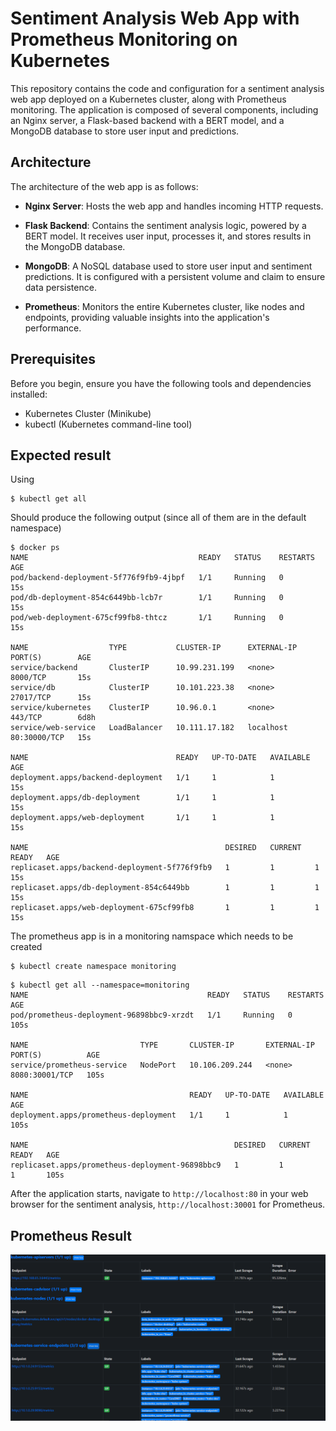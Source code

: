 # Sentiment Analysis Web App with Prometheus Monitoring on Kubernetes

This repository contains the code and configuration for a sentiment analysis web app deployed on a Kubernetes cluster, along with Prometheus monitoring. The application is composed of several components, including an Nginx server, a Flask-based backend with a BERT model, and a MongoDB database to store user input and predictions.

## Architecture

The architecture of the web app is as follows:

- **Nginx Server**: Hosts the web app and handles incoming HTTP requests.

- **Flask Backend**: Contains the sentiment analysis logic, powered by a BERT model. It receives user input, processes it, and stores results in the MongoDB database.

- **MongoDB**: A NoSQL database used to store user input and sentiment predictions. It is configured with a persistent volume and claim to ensure data persistence.

- **Prometheus**: Monitors the entire Kubernetes cluster, like nodes and endpoints, providing valuable insights into the application's performance.

## Prerequisites

Before you begin, ensure you have the following tools and dependencies installed:

- Kubernetes Cluster (Minikube)
- kubectl (Kubernetes command-line tool)

## Expected result

Using 
```
$ kubectl get all
```
Should produce the following output (since all of them are in the default namespace)
```
$ docker ps
NAME                                      READY   STATUS    RESTARTS   AGE
pod/backend-deployment-5f776f9fb9-4jbpf   1/1     Running   0          15s
pod/db-deployment-854c6449bb-lcb7r        1/1     Running   0          15s
pod/web-deployment-675cf99fb8-thtcz       1/1     Running   0          15s

NAME                  TYPE           CLUSTER-IP      EXTERNAL-IP   PORT(S)        AGE
service/backend       ClusterIP      10.99.231.199   <none>        8000/TCP       15s
service/db            ClusterIP      10.101.223.38   <none>        27017/TCP      15s
service/kubernetes    ClusterIP      10.96.0.1       <none>        443/TCP        6d8h
service/web-service   LoadBalancer   10.111.17.182   localhost     80:30000/TCP   15s

NAME                                 READY   UP-TO-DATE   AVAILABLE   AGE
deployment.apps/backend-deployment   1/1     1            1           15s
deployment.apps/db-deployment        1/1     1            1           15s
deployment.apps/web-deployment       1/1     1            1           15s

NAME                                            DESIRED   CURRENT   READY   AGE
replicaset.apps/backend-deployment-5f776f9fb9   1         1         1       15s
replicaset.apps/db-deployment-854c6449bb        1         1         1       15s
replicaset.apps/web-deployment-675cf99fb8       1         1         1       15s
```
The prometheus app is in a monitoring namspace which needs to be created
```
$ kubectl create namespace monitoring
```
```
$ kubectl get all --namespace=monitoring
NAME                                        READY   STATUS    RESTARTS   AGE
pod/prometheus-deployment-96898bbc9-xrzdt   1/1     Running   0          105s

NAME                         TYPE       CLUSTER-IP       EXTERNAL-IP   PORT(S)          AGE
service/prometheus-service   NodePort   10.106.209.244   <none>        8080:30001/TCP   105s

NAME                                    READY   UP-TO-DATE   AVAILABLE   AGE
deployment.apps/prometheus-deployment   1/1     1            1           105s

NAME                                              DESIRED   CURRENT   READY   AGE
replicaset.apps/prometheus-deployment-96898bbc9   1         1         1       105s
```

After the application starts, navigate to `http://localhost:80` in your web browser for the sentiment analysis, `http://localhost:30001` for Prometheus.

## Prometheus Result
![Monitoring Result](images/k8s-prom.PNG)